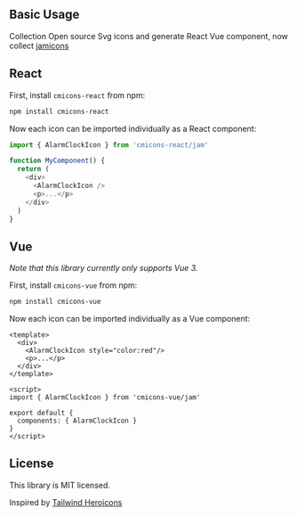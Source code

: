 ## Basic Usage

Collection Open source Svg icons and generate React Vue component,
now collect [jamicons](https://github.com/michaelampr/jam)


## React

First, install `cmicons-react` from npm:

```sh
npm install cmicons-react
```

Now each icon can be imported individually as a React component:

```js
import { AlarmClockIcon } from 'cmicons-react/jam'

function MyComponent() {
  return (
    <div>
      <AlarmClockIcon />
      <p>...</p>
    </div>
  )
}
```

## Vue

*Note that this library currently only supports Vue 3.*

First, install `cmicons-vue` from npm:

```sh
npm install cmicons-vue
```

Now each icon can be imported individually as a Vue component:

```vue
<template>
  <div>
    <AlarmClockIcon style="color:red"/>
    <p>...</p>
  </div>
</template>

<script>
import { AlarmClockIcon } from 'cmicons-vue/jam'

export default {
  components: { AlarmClockIcon }
}
</script>
```

## License

This library is MIT licensed.

Inspired by [Tailwind Heroicons](https://github.com/tailwindlabs/heroicons)
